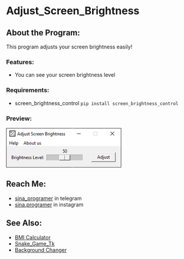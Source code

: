# Adjust_Screen_Brightness

## About the Program:
This program adjusts your screen brightness easily!

### Features:
- You can see your screen brightness level

### Requirements:
- screen_brightness_control `pip install screen_brightness_control`

### Preview:
![preview](/Files/preview.png)

## Reach Me:
- [sina_programer](https://t.me/sina_programer) in telegram
- [sina.programer](https://www.instagram.com/sina.programer) in instagram

## See Also:
- [BMI Calculator](https://github.com/sina-programer/BMI_Calculator)
- [Snake_Game_Tk](https://github.com/sina-programer/Snake_Game_Tk)
- [Background Changer](https://github.com/sina-programer/Background_Changer)
